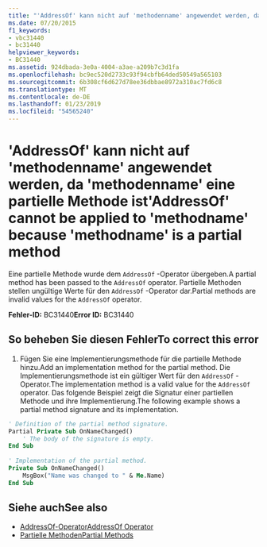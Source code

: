 ```yaml
---
title: "'AddressOf' kann nicht auf 'methodenname' angewendet werden, da 'methodenname' eine partielle Methode ist"
ms.date: 07/20/2015
f1_keywords:
- vbc31440
- bc31440
helpviewer_keywords:
- BC31440
ms.assetid: 924dbada-3e0a-4004-a3ae-a209b7c3d1fa
ms.openlocfilehash: bc9ec520d2733c93f94cbfb64ded50549a565103
ms.sourcegitcommit: 6b308cf6d627d78ee36dbbae8972a310ac7fd6c8
ms.translationtype: MT
ms.contentlocale: de-DE
ms.lasthandoff: 01/23/2019
ms.locfileid: "54565240"
---
```

# <a name="addressof-cannot-be-applied-to-methodname-because-methodname-is-a-partial-method"></a><span data-ttu-id="b8cab-102">'AddressOf' kann nicht auf 'methodenname' angewendet werden, da 'methodenname' eine partielle Methode ist</span><span class="sxs-lookup"><span data-stu-id="b8cab-102">'AddressOf' cannot be applied to 'methodname' because 'methodname' is a partial method</span></span>
<span data-ttu-id="b8cab-103">Eine partielle Methode wurde dem `AddressOf` -Operator übergeben.</span><span class="sxs-lookup"><span data-stu-id="b8cab-103">A partial method has been passed to the `AddressOf` operator.</span></span> <span data-ttu-id="b8cab-104">Partielle Methoden stellen ungültige Werte für den `AddressOf` -Operator dar.</span><span class="sxs-lookup"><span data-stu-id="b8cab-104">Partial methods are invalid values for the `AddressOf` operator.</span></span>  
  
 <span data-ttu-id="b8cab-105">**Fehler-ID:** BC31440</span><span class="sxs-lookup"><span data-stu-id="b8cab-105">**Error ID:** BC31440</span></span>  
  
## <a name="to-correct-this-error"></a><span data-ttu-id="b8cab-106">So beheben Sie diesen Fehler</span><span class="sxs-lookup"><span data-stu-id="b8cab-106">To correct this error</span></span>  
  
1.  <span data-ttu-id="b8cab-107">Fügen Sie eine Implementierungsmethode für die partielle Methode hinzu.</span><span class="sxs-lookup"><span data-stu-id="b8cab-107">Add an implementation method for the partial method.</span></span> <span data-ttu-id="b8cab-108">Die Implementierungsmethode ist ein gültiger Wert für den `AddressOf` -Operator.</span><span class="sxs-lookup"><span data-stu-id="b8cab-108">The implementation method is a valid value for the `AddressOf` operator.</span></span> <span data-ttu-id="b8cab-109">Das folgende Beispiel zeigt die Signatur einer partiellen Methode und ihre Implementierung.</span><span class="sxs-lookup"><span data-stu-id="b8cab-109">The following example shows a partial method signature and its implementation.</span></span>  
  
```vb  
' Definition of the partial method signature.  
Partial Private Sub OnNameChanged()  
    ' The body of the signature is empty.  
End Sub  
  
' Implementation of the partial method.  
Private Sub OnNameChanged()  
    MsgBox("Name was changed to " & Me.Name)  
End Sub  
```  
  
## <a name="see-also"></a><span data-ttu-id="b8cab-110">Siehe auch</span><span class="sxs-lookup"><span data-stu-id="b8cab-110">See also</span></span>
- [<span data-ttu-id="b8cab-111">AddressOf-Operator</span><span class="sxs-lookup"><span data-stu-id="b8cab-111">AddressOf Operator</span></span>](../../visual-basic/language-reference/operators/addressof-operator.md)
- [<span data-ttu-id="b8cab-112">Partielle Methoden</span><span class="sxs-lookup"><span data-stu-id="b8cab-112">Partial Methods</span></span>](../../visual-basic/programming-guide/language-features/procedures/partial-methods.md)
